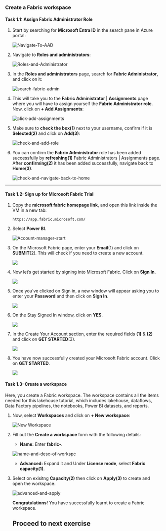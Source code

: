 ### Create a Fabric workspace



#### Task 1.1: Assign Fabric Administrator Role

1. Start by searching for **Microsoft Entra ID** in the search pane in Azure portal:

   ![Navigate-To-AAD](./Images/ws/entra01.png)

2. Navigate to **Roles and administrators**:

   ![Roles-and-Administrator](./Images/ws/entraa002.png)

3. In the **Roles and administrators** page, search for **Fabric Administrator**, and click on it:

   ![search-fabric-admin](./Images/ws/entra020.png)

4. This will take you to the **Fabric Administrator | Assignments** page where you will have to assign yourself the **Fabric Administrator role**. Now, click on **+ Add Assignments**:

   ![click-add-assignments](./Images/ws/004.png)

5. Make sure to **check the box(1)** next to your username, confirm if it is **Selected(2)** and click on **Add(3)**:

   ![check-and-add-role](./Images/ws/005.png)

6. You can confirm the **Fabric Administrator** role has been added successfully by **refreshing(1)** Fabric Administrators | Assignments page. After **confirming(2)** it has been added successfully, navigate back to **Home(3)**.

   ![check-and-navigate-back-to-home](./Images/ws/006.png)

----

#### Task 1.2: Sign up for Microsoft Fabric Trial

1. Copy the **microsoft fabric homepage link**, and open this link inside the VM in a new tab:

   ```
   https://app.fabric.microsoft.com/
   ```


2. Select **Power BI**.

   ![Account-manager-start](./Images/ws/microsoftpage.png)

3. On the Microsoft Fabric page, enter your **Email**(1) and click on **SUBMIT**(2). This will check if you need to create a new account.

    ![](./Images/fabric-submit.png)

4. Now let’s get started by signing into Microsoft Fabric. Click on **Sign In**.

   ![](./Images/fabric-sign-in.png)

5. Once you’ve clicked on Sign in, a new window will appear asking you to enter your **Password** and then click on **Sign In**.

   ![](./Images/fabric-sign-in-pass.png)

6. On the Stay Signed In window, click on **YES**.

   ![](./Images/fabric-stay-sign-in.png)

7. In the Create Your Account section, enter the required fields **(1)** & **(2)** and click on **GET STARTED**(3). 

   ![](./Images/fabric-get-started.png)

8. You have now successfully created your Microsoft Fabric account. Click on **GET STARTED**.

   ![](./Images/fabric-get-started-01.png)

#### Task 1.3: Create a workspace

Here, you create a Fabric workspace. The workspace contains all the items needed for this lakehouse tutorial, which includes lakehouse, dataflows, Data Factory pipelines, the notebooks, Power BI datasets, and reports.

1.  Now, select **Workspaces** and click on **+ New workspace**:

    ![New Workspace](./Images/ws/workspace.png)

2. Fill out the **Create a workspace** form with the following details:

   - **Name:** Enter **fabric-<inject key="DeploymentID" enableCopy="false"/>**.
   

   ![name-and-desc-of-workspc](./Images/ws/workspacename.png)

   - **Advanced:** Expand it and Under **License mode**, select **Fabric capacity(1)**.

3. Select on exisitng **Capacity(2)** then click on **Apply(3)** to create and open the workspace.

   ![advanced-and-apply](./Images/ws/fabriccapacity.png)

    **Congratulations!** You have successfully learnt to create a Fabric workspace.

   ## Proceed to next exercise
